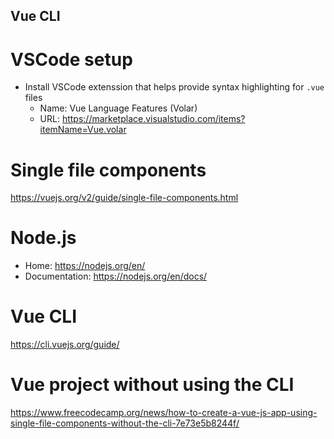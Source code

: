 Vue CLI
--------

# VSCode setup
- Install VSCode extenssion that helps provide syntax highlighting for `.vue` files
  - Name: Vue Language Features (Volar)
  - URL: https://marketplace.visualstudio.com/items?itemName=Vue.volar

# Single file components

https://vuejs.org/v2/guide/single-file-components.html

# Node.js
- Home: https://nodejs.org/en/
- Documentation: https://nodejs.org/en/docs/

# Vue CLI
https://cli.vuejs.org/guide/

# Vue project without using the CLI
https://www.freecodecamp.org/news/how-to-create-a-vue-js-app-using-single-file-components-without-the-cli-7e73e5b8244f/
